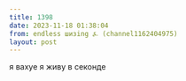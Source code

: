 ```yaml
---
title: 1398
date: 2023-11-18 01:38:04
from: endless шизing ⍼ (channel1162404975)
layout: post
---
```


я вахуе я живу в секонде
